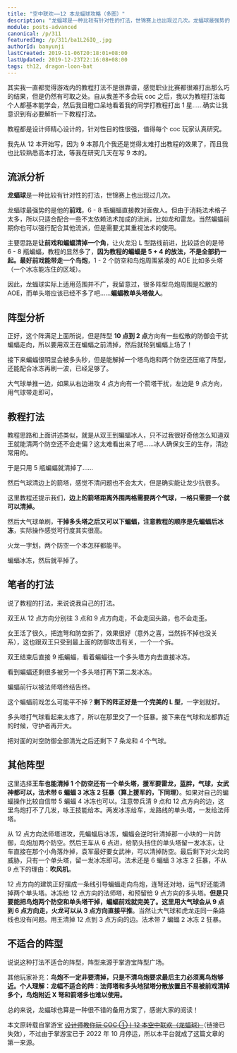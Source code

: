 ```yaml
---
title: "空中联欢——12 本龙蝠球攻略（多图）"
description: "龙蝠球是一种比较有针对性的打法，世锦赛上也出现过几次。龙蝠球最强势的是他的前戏，6 - 8 瓶蝙蝠直接教对面做人。但由于消耗法术格子太多，所以只适合配合一些不太依赖法术加成的流派，比如龙和雷龙。当然蝙蝠前期你也可以强行配合其他流派，但是需要尤其重视法术的使用。"
module: posts-advanced
canonical: /p/311
featuredImg: /p/311/ba1L26IQ_.jpg
authorId: banyunji
lastCreated: 2019-11-06T20:18:01+08:00
lastUpdated: 2019-12-23T22:16:08+08:00
tags: th12, dragon-loon-bat
---
```


其实我一直都觉得游戏内的教程打法不是很靠谱，感觉职业比赛都很难打出那么巧的结果，但是仍然有可取之处。自从我差不多会玩 coc 之后，我以为教程打法每个人都基本能学会，然后我目瞪口呆地看着我的同学打教程打出 1 星……确实让我意识到有必要解析一下教程打法。

教程都是设计师精心设计的，针对性目的性很强，值得每个 coc 玩家认真研究。

我先从 12 本开始写，因为 9 本那几个我还是觉得太难打出教程的效果了，而且我也比较熟悉高本打法，等我在研究几天在写 9 本的。

## 流派分析

**龙蝠球**是一种比较有针对性的打法，世锦赛上也出现过几次。

龙蝠球最强势的是他的**前戏**，6 - 8 瓶蝙蝠直接教对面做人。但由于消耗法术格子太多，所以只适合配合一些不太依赖法术加成的流派，比如龙和雷龙。当然蝙蝠前期你也可以强行配合其他流派，但是需要尤其重视法术的使用。

主要思路是**让前戏和蝙蝠清掉一个角**，让火龙沿 L 型路线前进，比较适合的是带 6 - 8 瓶蝙蝠，教程的显然多了，**因为教程的蝙蝠是 5 + 4 的放法，不是全部扔一起。最好前戏能带走一个鸟炮**，1 - 2 个防空和鸟炮周围紧凑的 AOE 比如多头塔（一个冰冻能冻住的区域）。

因此，龙蝠球实际上适用范围并不广，我留意过，很多阵型鸟炮周围是松散的 AOE，而单头塔应该已经不多了吧……**蝙蝠教单头塔做人**。

## 阵型分析

<Pic src="/p/311/ba1L26IQ_.jpg" alt="今天要打的阵型" width="1920" height="1080" :lazyLoading="false" />
<Pic src="/p/311/aaaof3AbG.jpg" alt="进攻思路" width="1920" height="1080" />

正好，这个阵满足上面所说，但是阵型 **10 点到 2 点**方向有一些松散的防御会干扰蝙蝠走向，所以要用双王在蝙蝠之前清掉，然后就轮到蝙蝠上场了！

接下来蝙蝠很明显会被多头秒，但是能解掉一个塔鸟炮和两个防空还压缩了阵型，还能配合冰冻再刷一波，已经足够了。

大气球单推一边，如果从右边进攻 4 点方向有一个箭塔干扰，左边是 9 点方向，用气球带走即可。

## 教程打法

<Pic src="/p/311/4d5CvyCIw.jpg" alt="教程路线" width="1920" height="1080" />
<Pic src="/p/311/a37zTjdao.jpg" alt="部署女王" width="1920" height="1080" />
<Pic src="/p/311/d44MP251q.jpg" alt="派出气球摧毁箭塔" width="1920" height="1080" />
<Pic src="/p/311/af9vHesLe.jpg" alt="用蝙蝠打掉天鹰和地狱塔" width="1920" height="1080" />
<Pic src="/p/311/675RkaFVG.jpg" alt="用冰人给女王扛伤害" width="1920" height="1080" />

教程思路和上面讲述类似，就是从双王到蝙蝠冰人，只不过我很好奇他怎么知道双王就能清两个防空还不会走偏？这太难看出来了吧……冰人确保女王的生存，清边常用的。

于是只用 5 瓶蝙蝠就清掉了……

<Pic src="/p/311/4e3Ddm4fk.jpg" alt="用气球摧毁箭塔" width="1920" height="1080" />

然后气球清边上的箭塔，感觉不清问题也不会太大，但是确实能让龙少抗很多。

这里教程还提示我们，**边上的箭塔距离外围两格需要两个气球，一格只需要一个就可以清掉。**

<Pic src="/p/311/465PMXyWA.jpg" alt="气球清边" width="1920" height="1080" />
<Pic src="/p/311/29d9onRw9.jpg" alt="大气球单刷" width="1920" height="1080" />

然后大气球单刷，**干掉多头塔之后又可以下蝙蝠，注意教程的顺序是先蝙蝠后冰冻**，实际操作感觉可行度其实很高。


<Pic src="/p/311/660sFqk40.jpg" alt="火龙一字划" width="1920" height="1080" />

火龙一字划，两个防空一个本怎样都能平。

<Pic src="/p/311/c1bBSBN1C.jpg" alt="用蝙蝠摧毁法师塔" width="1920" height="1080" />
<Pic src="/p/311/b17GkyXhL.jpg" alt="把法师塔冻住" width="1920" height="1080" />

蝙蝠冰冻，然后就平掉了。

## 笔者的打法

说了教程的打法，来说说我自己的打法。

<Pic src="/p/311/c93S24Zbu.jpg" alt="双王从 12 点下" width="1920" height="1080" />

双王从 12 点方向分别往 3 点和 9 点方向走，不会走回头路，也不会走歪。

<Pic src="/p/311/0fakjZkrG.jpg" alt="女王拆掉了连弩和防空" width="1920" height="1080" />

女王活了很久，把连弩和防空拆了，效果很好（意外之喜，当然拆不掉也没关系），这也跟双王只受到最上面的防御攻击有关，一个一个拆。

双王结束后直接 9 瓶蝙蝠，看着蝙蝠往一个多头塔方向去直接冰冻。

<Pic src="/p/311/fd5MSVO56.jpg" alt="用冰冻冻住多头塔" width="1920" height="1080" />

看到蝙蝠还剩很多被另一个多头塔打再下第二发冰冻。

<Pic src="/p/311/3500yrx7.jpg" alt="目前形势是这样" width="1920" height="1080" />

蝙蝠前行以被法师塔终结告终。

这个蝙蝠前戏怎么可能平不掉？**剩下的阵正好是一个完美的 L 型**，一字划就好。

<Pic src="/p/311/99a_rHBv4.jpg" alt="龙球收尾" width="1920" height="1080" />
<Pic src="/p/311/63deyNbu4.jpg" alt="爆本" width="1920" height="1080" />

多头塔打气球看起来太疼了，所以在那里交了一个狂暴。接下来在气球和龙都靠近的时候，守护者再开大。

<Pic src="/p/311/a1ae0xpDw.jpg" alt="成功三星" width="1920" height="1080" />

把对面的对空防御全部清光之后还剩下 7 条龙和 4 个气球。

## 其他阵型

<Pic src="/p/311/f84CdlOR0.jpg" alt="第二个阵型" width="1920" height="1080" />

这里选择**王车也能清掉 1 个防空还有一个单头塔，援军要雷龙，蓝胖，气球，女武神都可以，法术带 6 蝙蝠 3 冰冻 2 狂暴（算上援军的，下同理）**。如果对自己的蝙蝠操作比较自信带 5 蝙蝠 4 冰冻也可以。注意带兵清 9 点和 12 点方向的边，这里鸟炮打不了几发，咏王技能给本。两发冰冻给车，龙路线的单头塔，一发给法师塔。

<Pic src="/p/311/bbclWtWmt.jpg" alt="第三个阵型" width="828" height="466" />

从 12 点方向法师塔进攻，先蝙蝠后冰冻，蝙蝠会逆时针清掉那一小块的一片防御，鸟炮加两个防空。然后王车从 6 点进，给箭头挡住的单头塔留一发冰冻，让车直接在那个小角落炸掉，袁军最好要女武神，可以清掉防空。最后剩下对火龙的威胁，只有一个单头塔，留一发冰冻即可。法术还是 6 蝙蝠 3 冰冻 2 狂暴，不从 9 点下的理由：**吹风机**。

<Pic src="/p/311/f28yUSJFc.jpg" alt="第四个阵型" width="1920" height="909" />

12 点方向的建筑正好摆成一条线引导蝙蝠走向鸟炮，连弩还对地，运气好还能清掉两个单头塔。冰冻给 12 点方向的法师塔，和预留给 9 点方向的多头塔。**但是只要能把鸟炮两个防空和单头塔干掉，蝙蝠前戏就完美了。这里用大气球会从 9 点到 6 点方向走，火龙可以从 3 点方向直接平推**。当然让大气球和虎龙走同一条路线也没有问题。用王清掉 12 点到 3 点方向的边。法术带 7 蝙蝠 2 冰冻 2 狂暴。

## 不适合的阵型

说说这种打法不适合的阵型，阵型来源于掌游宝阵型广场。

<Pic src="/p/311/07504tIv.jpg" alt="不适合的阵型 1" width="1920" height="1080" />
<Pic src="/p/311/137JxZeWy.jpg" alt="不适合的阵型 2" width="1080" height="608" />
<Pic src="/p/311/da2UIRa4r.jpg" alt="不适合的阵型 3" width="1080" height="608" />

其他玩家补充：**鸟炮不一定非要清掉，只是不清鸟炮要求最后主力必须离鸟炮够近。个人理解：龙幅不适合的阵：法师塔和多头地狱塔分散放置且不易被前戏清掉多个，鸟炮附近 X 弩和箭塔多也难以使用。**

总的来说，龙蝠球也算是一种很不错的备用方案了，感谢大家的阅读！

<PostCopyright>
本文原转载自掌游宝 <a href="http://m2.zhangyoubao.com/blzz/article/3298141412432001692#/" target="_blank" rel="nofollow noreferrer"><s>设计师教你玩 COC ①丨12 本空中联欢（龙蝠球）</s></a>（链接已失效），不过由于掌游宝已于 2022 年 10 月停运，所以本平台就成了这篇文章的第一来源。
</PostCopyright>
